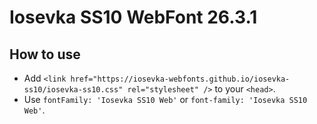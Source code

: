 # Iosevka SS10 WebFont 26.3.1

## How to use

- Add `<link href="https://iosevka-webfonts.github.io/iosevka-ss10/iosevka-ss10.css" rel="stylesheet" />` to your `<head>`.
- Use `fontFamily: 'Iosevka SS10 Web'` or `font-family: 'Iosevka SS10 Web'`.
